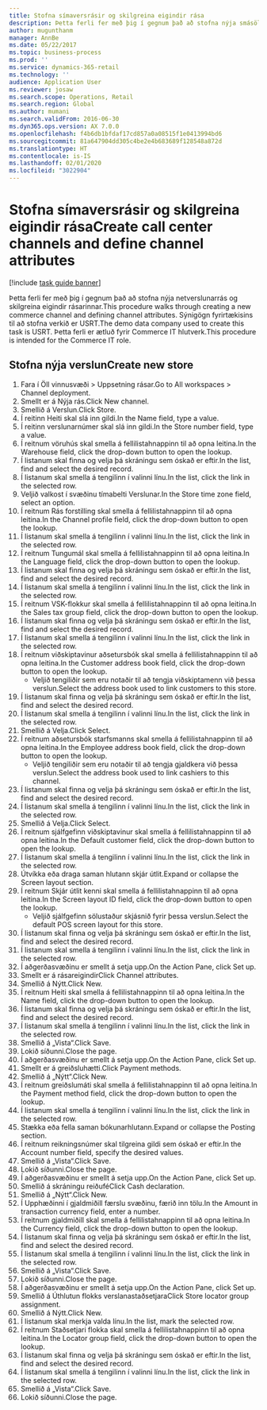 ```yaml
---
title: Stofna símaversrásir og skilgreina eigindir rása
description: Þetta ferli fer með þig í gegnum það að stofna nýja smásölurás og skilgreina eigindir rásarinnar.
author: mugunthanm
manager: AnnBe
ms.date: 05/22/2017
ms.topic: business-process
ms.prod: ''
ms.service: dynamics-365-retail
ms.technology: ''
audience: Application User
ms.reviewer: josaw
ms.search.scope: Operations, Retail
ms.search.region: Global
ms.author: mumani
ms.search.validFrom: 2016-06-30
ms.dyn365.ops.version: AX 7.0.0
ms.openlocfilehash: f4b6db1bfdaf17cd857a0a08515f1e0413994bd6
ms.sourcegitcommit: 81a647904dd305c4be2e4b683689f128548a872d
ms.translationtype: HT
ms.contentlocale: is-IS
ms.lasthandoff: 02/01/2020
ms.locfileid: "3022904"
---
```

# <a name="create-call-center-channels-and-define-channel-attributes"></a><span data-ttu-id="86a2b-103">Stofna símaversrásir og skilgreina eigindir rása</span><span class="sxs-lookup"><span data-stu-id="86a2b-103">Create call center channels and define channel attributes</span></span>

[!include [task guide banner](../includes/task-guide-banner.md)]

<span data-ttu-id="86a2b-104">Þetta ferli fer með þig í gegnum það að stofna nýja netverslunarrás og skilgreina eigindir rásarinnar.</span><span class="sxs-lookup"><span data-stu-id="86a2b-104">This procedure walks through creating a new commerce channel and defining channel attributes.</span></span> <span data-ttu-id="86a2b-105">Sýnigögn fyrirtækisins til að stofna verkið er USRT.</span><span class="sxs-lookup"><span data-stu-id="86a2b-105">The demo data company used to create this task is USRT.</span></span> <span data-ttu-id="86a2b-106">Þetta ferli er ætluð fyrir Commerce IT hlutverk.</span><span class="sxs-lookup"><span data-stu-id="86a2b-106">This procedure is intended for the Commerce IT role.</span></span>


## <a name="create-new-store"></a><span data-ttu-id="86a2b-107">Stofna nýja verslun</span><span class="sxs-lookup"><span data-stu-id="86a2b-107">Create new store</span></span>
1. <span data-ttu-id="86a2b-108">Fara í Öll vinnusvæði > Uppsetning rásar.</span><span class="sxs-lookup"><span data-stu-id="86a2b-108">Go to All workspaces > Channel deployment.</span></span>
2. <span data-ttu-id="86a2b-109">Smellt er á Nýja rás.</span><span class="sxs-lookup"><span data-stu-id="86a2b-109">Click New channel.</span></span>
3. <span data-ttu-id="86a2b-110">Smellið á Verslun.</span><span class="sxs-lookup"><span data-stu-id="86a2b-110">Click Store.</span></span>
4. <span data-ttu-id="86a2b-111">Í reitinn Heiti skal slá inn gildi.</span><span class="sxs-lookup"><span data-stu-id="86a2b-111">In the Name field, type a value.</span></span>
5. <span data-ttu-id="86a2b-112">Í reitinn verslunarnúmer skal slá inn gildi.</span><span class="sxs-lookup"><span data-stu-id="86a2b-112">In the Store number field, type a value.</span></span>
6. <span data-ttu-id="86a2b-113">Í reitnum vöruhús skal smella á fellilistahnappinn til að opna leitina.</span><span class="sxs-lookup"><span data-stu-id="86a2b-113">In the Warehouse field, click the drop-down button to open the lookup.</span></span>
7. <span data-ttu-id="86a2b-114">Í listanum skal finna og velja þá skráningu sem óskað er eftir.</span><span class="sxs-lookup"><span data-stu-id="86a2b-114">In the list, find and select the desired record.</span></span>
8. <span data-ttu-id="86a2b-115">Í listanum skal smella á tengilinn í valinni línu.</span><span class="sxs-lookup"><span data-stu-id="86a2b-115">In the list, click the link in the selected row.</span></span>
9. <span data-ttu-id="86a2b-116">Veljið valkost í svæðinu tímabelti Verslunar.</span><span class="sxs-lookup"><span data-stu-id="86a2b-116">In the Store time zone field, select an option.</span></span>
10. <span data-ttu-id="86a2b-117">Í reitnum Rás forstilling skal smella á fellilistahnappinn til að opna leitina.</span><span class="sxs-lookup"><span data-stu-id="86a2b-117">In the Channel profile field, click the drop-down button to open the lookup.</span></span>
11. <span data-ttu-id="86a2b-118">Í listanum skal smella á tengilinn í valinni línu.</span><span class="sxs-lookup"><span data-stu-id="86a2b-118">In the list, click the link in the selected row.</span></span>
12. <span data-ttu-id="86a2b-119">Í reitnum Tungumál skal smella á fellilistahnappinn til að opna leitina.</span><span class="sxs-lookup"><span data-stu-id="86a2b-119">In the Language field, click the drop-down button to open the lookup.</span></span>
13. <span data-ttu-id="86a2b-120">Í listanum skal finna og velja þá skráningu sem óskað er eftir.</span><span class="sxs-lookup"><span data-stu-id="86a2b-120">In the list, find and select the desired record.</span></span>
14. <span data-ttu-id="86a2b-121">Í listanum skal smella á tengilinn í valinni línu.</span><span class="sxs-lookup"><span data-stu-id="86a2b-121">In the list, click the link in the selected row.</span></span>
15. <span data-ttu-id="86a2b-122">Í reitnum VSK-flokkur skal smella á fellilistahnappinn til að opna leitina.</span><span class="sxs-lookup"><span data-stu-id="86a2b-122">In the Sales tax group field, click the drop-down button to open the lookup.</span></span>
16. <span data-ttu-id="86a2b-123">Í listanum skal finna og velja þá skráningu sem óskað er eftir.</span><span class="sxs-lookup"><span data-stu-id="86a2b-123">In the list, find and select the desired record.</span></span>
17. <span data-ttu-id="86a2b-124">Í listanum skal smella á tengilinn í valinni línu.</span><span class="sxs-lookup"><span data-stu-id="86a2b-124">In the list, click the link in the selected row.</span></span>
18. <span data-ttu-id="86a2b-125">Í reitnum viðskiptavinur aðsetursbók skal smella á fellilistahnappinn til að opna leitina.</span><span class="sxs-lookup"><span data-stu-id="86a2b-125">In the Customer address book field, click the drop-down button to open the lookup.</span></span>
    * <span data-ttu-id="86a2b-126">Veljið tengiliðir sem eru notaðir til að tengja viðskiptamenn við þessa verslun.</span><span class="sxs-lookup"><span data-stu-id="86a2b-126">Select the address book used to link customers to this store.</span></span>  
19. <span data-ttu-id="86a2b-127">Í listanum skal finna og velja þá skráningu sem óskað er eftir.</span><span class="sxs-lookup"><span data-stu-id="86a2b-127">In the list, find and select the desired record.</span></span>
20. <span data-ttu-id="86a2b-128">Í listanum skal smella á tengilinn í valinni línu.</span><span class="sxs-lookup"><span data-stu-id="86a2b-128">In the list, click the link in the selected row.</span></span>
21. <span data-ttu-id="86a2b-129">Smellið á Velja.</span><span class="sxs-lookup"><span data-stu-id="86a2b-129">Click Select.</span></span>
22. <span data-ttu-id="86a2b-130">Í reitnum aðsetursbók starfsmanns skal smella á fellilistahnappinn til að opna leitina.</span><span class="sxs-lookup"><span data-stu-id="86a2b-130">In the Employee address book field, click the drop-down button to open the lookup.</span></span>
    * <span data-ttu-id="86a2b-131">Veljið tengiliðir sem eru notaðir til að tengja gjaldkera við þessa verslun.</span><span class="sxs-lookup"><span data-stu-id="86a2b-131">Select the address book used to link cashiers to this channel.</span></span>  
23. <span data-ttu-id="86a2b-132">Í listanum skal finna og velja þá skráningu sem óskað er eftir.</span><span class="sxs-lookup"><span data-stu-id="86a2b-132">In the list, find and select the desired record.</span></span>
24. <span data-ttu-id="86a2b-133">Í listanum skal smella á tengilinn í valinni línu.</span><span class="sxs-lookup"><span data-stu-id="86a2b-133">In the list, click the link in the selected row.</span></span>
25. <span data-ttu-id="86a2b-134">Smellið á Velja.</span><span class="sxs-lookup"><span data-stu-id="86a2b-134">Click Select.</span></span>
26. <span data-ttu-id="86a2b-135">Í reitnum sjálfgefinn viðskiptavinur skal smella á fellilistahnappinn til að opna leitina.</span><span class="sxs-lookup"><span data-stu-id="86a2b-135">In the Default customer field, click the drop-down button to open the lookup.</span></span>
27. <span data-ttu-id="86a2b-136">Í listanum skal smella á tengilinn í valinni línu.</span><span class="sxs-lookup"><span data-stu-id="86a2b-136">In the list, click the link in the selected row.</span></span>
28. <span data-ttu-id="86a2b-137">Útvíkka eða draga saman hlutann skjár útlit.</span><span class="sxs-lookup"><span data-stu-id="86a2b-137">Expand or collapse the Screen layout section.</span></span>
29. <span data-ttu-id="86a2b-138">Í reitnum Skjár útlit kenni skal smella á fellilistahnappinn til að opna leitina.</span><span class="sxs-lookup"><span data-stu-id="86a2b-138">In the Screen layout ID field, click the drop-down button to open the lookup.</span></span>
    * <span data-ttu-id="86a2b-139">Veljið sjálfgefinn sölustaður skjásnið fyrir þessa verslun.</span><span class="sxs-lookup"><span data-stu-id="86a2b-139">Select the default POS screen layout for this store.</span></span>  
30. <span data-ttu-id="86a2b-140">Í listanum skal finna og velja þá skráningu sem óskað er eftir.</span><span class="sxs-lookup"><span data-stu-id="86a2b-140">In the list, find and select the desired record.</span></span>
31. <span data-ttu-id="86a2b-141">Í listanum skal smella á tengilinn í valinni línu.</span><span class="sxs-lookup"><span data-stu-id="86a2b-141">In the list, click the link in the selected row.</span></span>
32. <span data-ttu-id="86a2b-142">Í aðgerðasvæðinu er smellt á setja upp.</span><span class="sxs-lookup"><span data-stu-id="86a2b-142">On the Action Pane, click Set up.</span></span>
33. <span data-ttu-id="86a2b-143">Smellt er á rásareigindir</span><span class="sxs-lookup"><span data-stu-id="86a2b-143">Click Channel attributes.</span></span>
34. <span data-ttu-id="86a2b-144">Smellið á Nýtt.</span><span class="sxs-lookup"><span data-stu-id="86a2b-144">Click New.</span></span>
35. <span data-ttu-id="86a2b-145">Í reitnum Heiti skal smella á fellilistahnappinn til að opna leitina.</span><span class="sxs-lookup"><span data-stu-id="86a2b-145">In the Name field, click the drop-down button to open the lookup.</span></span>
36. <span data-ttu-id="86a2b-146">Í listanum skal finna og velja þá skráningu sem óskað er eftir.</span><span class="sxs-lookup"><span data-stu-id="86a2b-146">In the list, find and select the desired record.</span></span>
37. <span data-ttu-id="86a2b-147">Í listanum skal smella á tengilinn í valinni línu.</span><span class="sxs-lookup"><span data-stu-id="86a2b-147">In the list, click the link in the selected row.</span></span>
38. <span data-ttu-id="86a2b-148">Smellið á „Vista“.</span><span class="sxs-lookup"><span data-stu-id="86a2b-148">Click Save.</span></span>
39. <span data-ttu-id="86a2b-149">Lokið síðunni.</span><span class="sxs-lookup"><span data-stu-id="86a2b-149">Close the page.</span></span>
40. <span data-ttu-id="86a2b-150">Í aðgerðasvæðinu er smellt á setja upp.</span><span class="sxs-lookup"><span data-stu-id="86a2b-150">On the Action Pane, click Set up.</span></span>
41. <span data-ttu-id="86a2b-151">Smellt er á greiðsluhætti.</span><span class="sxs-lookup"><span data-stu-id="86a2b-151">Click Payment methods.</span></span>
42. <span data-ttu-id="86a2b-152">Smellið á „Nýtt“.</span><span class="sxs-lookup"><span data-stu-id="86a2b-152">Click New.</span></span>
43. <span data-ttu-id="86a2b-153">Í reitnum greiðslumáti skal smella á fellilistahnappinn til að opna leitina.</span><span class="sxs-lookup"><span data-stu-id="86a2b-153">In the Payment method field, click the drop-down button to open the lookup.</span></span>
44. <span data-ttu-id="86a2b-154">Í listanum skal smella á tengilinn í valinni línu.</span><span class="sxs-lookup"><span data-stu-id="86a2b-154">In the list, click the link in the selected row.</span></span>
45. <span data-ttu-id="86a2b-155">Stækka eða fella saman bókunarhlutann.</span><span class="sxs-lookup"><span data-stu-id="86a2b-155">Expand or collapse the Posting section.</span></span>
46. <span data-ttu-id="86a2b-156">Í reitnum reikningsnúmer skal tilgreina gildi sem óskað er eftir.</span><span class="sxs-lookup"><span data-stu-id="86a2b-156">In the Account number field, specify the desired values.</span></span>
47. <span data-ttu-id="86a2b-157">Smellið á „Vista“.</span><span class="sxs-lookup"><span data-stu-id="86a2b-157">Click Save.</span></span>
48. <span data-ttu-id="86a2b-158">Lokið síðunni.</span><span class="sxs-lookup"><span data-stu-id="86a2b-158">Close the page.</span></span>
49. <span data-ttu-id="86a2b-159">Í aðgerðasvæðinu er smellt á setja upp.</span><span class="sxs-lookup"><span data-stu-id="86a2b-159">On the Action Pane, click Set up.</span></span>
50. <span data-ttu-id="86a2b-160">Smellið á skráningu reiðufé</span><span class="sxs-lookup"><span data-stu-id="86a2b-160">Click Cash declaration.</span></span>
51. <span data-ttu-id="86a2b-161">Smellið á „Nýtt“.</span><span class="sxs-lookup"><span data-stu-id="86a2b-161">Click New.</span></span>
52. <span data-ttu-id="86a2b-162">Í Upphæðinni í gjaldmiðill færslu svæðinu, færið inn tölu.</span><span class="sxs-lookup"><span data-stu-id="86a2b-162">In the Amount in transaction currency field, enter a number.</span></span>
53. <span data-ttu-id="86a2b-163">Í reitnum gjaldmiðill skal smella á fellilistahnappinn til að opna leitina.</span><span class="sxs-lookup"><span data-stu-id="86a2b-163">In the Currency field, click the drop-down button to open the lookup.</span></span>
54. <span data-ttu-id="86a2b-164">Í listanum skal finna og velja þá skráningu sem óskað er eftir.</span><span class="sxs-lookup"><span data-stu-id="86a2b-164">In the list, find and select the desired record.</span></span>
55. <span data-ttu-id="86a2b-165">Í listanum skal smella á tengilinn í valinni línu.</span><span class="sxs-lookup"><span data-stu-id="86a2b-165">In the list, click the link in the selected row.</span></span>
56. <span data-ttu-id="86a2b-166">Smellið á „Vista“.</span><span class="sxs-lookup"><span data-stu-id="86a2b-166">Click Save.</span></span>
57. <span data-ttu-id="86a2b-167">Lokið síðunni.</span><span class="sxs-lookup"><span data-stu-id="86a2b-167">Close the page.</span></span>
58. <span data-ttu-id="86a2b-168">Í aðgerðasvæðinu er smellt á setja upp.</span><span class="sxs-lookup"><span data-stu-id="86a2b-168">On the Action Pane, click Set up.</span></span>
59. <span data-ttu-id="86a2b-169">Smellið á Úthlutun flokks verslanastaðsetjara</span><span class="sxs-lookup"><span data-stu-id="86a2b-169">Click Store locator group assignment.</span></span>
60. <span data-ttu-id="86a2b-170">Smellið á Nýtt.</span><span class="sxs-lookup"><span data-stu-id="86a2b-170">Click New.</span></span>
61. <span data-ttu-id="86a2b-171">Í listanum skal merkja valda línu.</span><span class="sxs-lookup"><span data-stu-id="86a2b-171">In the list, mark the selected row.</span></span>
62. <span data-ttu-id="86a2b-172">Í reitnum Staðsetjari flokka skal smella á fellilistahnappinn til að opna leitina.</span><span class="sxs-lookup"><span data-stu-id="86a2b-172">In the Locator group field, click the drop-down button to open the lookup.</span></span>
63. <span data-ttu-id="86a2b-173">Í listanum skal finna og velja þá skráningu sem óskað er eftir.</span><span class="sxs-lookup"><span data-stu-id="86a2b-173">In the list, find and select the desired record.</span></span>
64. <span data-ttu-id="86a2b-174">Í listanum skal smella á tengilinn í valinni línu.</span><span class="sxs-lookup"><span data-stu-id="86a2b-174">In the list, click the link in the selected row.</span></span>
65. <span data-ttu-id="86a2b-175">Smellið á „Vista“.</span><span class="sxs-lookup"><span data-stu-id="86a2b-175">Click Save.</span></span>
66. <span data-ttu-id="86a2b-176">Lokið síðunni.</span><span class="sxs-lookup"><span data-stu-id="86a2b-176">Close the page.</span></span>

